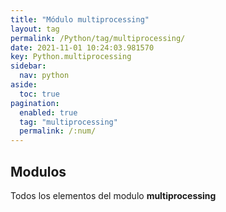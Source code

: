 ```yaml
---
title: "Módulo multiprocessing"
layout: tag
permalink: /Python/tag/multiprocessing/
date: 2021-11-01 10:24:03.981570
key: Python.multiprocessing
sidebar: 
  nav: python
aside: 
  toc: true
pagination: 
  enabled: true
  tag: "multiprocessing"
  permalink: /:num/
---
```


<h2>Modulos</h2>
Todos los elementos del modulo <strong>multiprocessing</strong>

